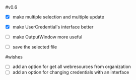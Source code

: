 #v0.6

- [x] make multiple selection and multiple update
- [x] make UserCredential's interface better
- [ ] make OutputWindow more useful
- [ ] save the selected file


#wishes
- [ ] add an option for get all webresources from organization 
- [ ] add an option for changing credentials with an interface
